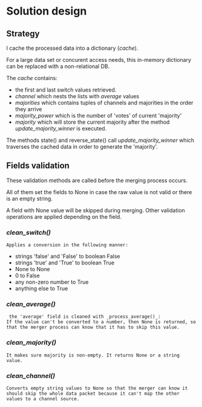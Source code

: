 # Solution design

## Strategy

I cache the processed data into a dictionary (_cache_). 

For a large data set or concurent access needs, this in-memory dictionary can be replaced with a non-relational DB.


The _cache_ contains:   
- the first and last switch values retrieved.
- _channel_ which nests the lists with _average_ values
- _majorities_ which contains tuples of channels and majorities
in the order they arrive
- _majority_power_ which is the number of 'votes' of current 'majority'
- _majority_ which will store the current majority after the method _update_majority_winner_ is executed.

The methods state() and reverse_state() call _update_majority_winner_ which traverses the cached data in order to generate the 'majority'.


## Fields validation

These validation methods are called before the merging process occurs.

All of them set the fields to None in case the raw value is not valid or there is an empty string. 

A field with None value will be skipped during merging.
Other validation operations are applied depending on the field.


### _clean_switch()_
	Applies a conversion in the following manner:  
- strings 'false' and 'False' to boolean False
- strings 'true' and 'True' to boolean True
- None to None
- 0 to False
- any non-zero number to True
- anything else to True

### _clean_average()_
	 the 'average' field is cleaned with _process_average()_:
	If the value can't be converted to a number, then None is returned, so that the merger process can know that it has to skip this value.

### _clean_majority()_
	It makes sure majority is non-empty. It returns None or a string value.

### _clean_channel()_
	Converts empty string values to None so that the merger can know it should skip the whole data packet because it can't map the other values to a channel source.





